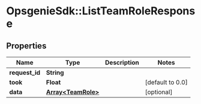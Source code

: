 # OpsgenieSdk::ListTeamRoleResponse

## Properties
Name | Type | Description | Notes
------------ | ------------- | ------------- | -------------
**request_id** | **String** |  | 
**took** | **Float** |  | [default to 0.0]
**data** | [**Array&lt;TeamRole&gt;**](TeamRole.md) |  | [optional] 


